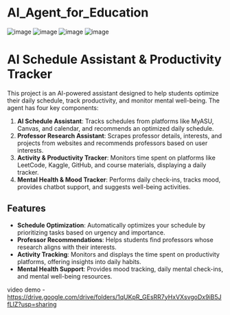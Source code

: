 # AI_Agent_for_Education 

![image](https://github.com/user-attachments/assets/33660dde-73ff-448c-9960-0a52d4892272) 
![image](https://github.com/user-attachments/assets/13287e1b-78f5-4561-a7de-e9828b6b51fb)
![image](https://github.com/user-attachments/assets/3d5d286c-3ea5-4b8b-82a9-3b54d0cf6fff)
![image](https://github.com/user-attachments/assets/b3e314bd-5e9e-43c7-9e2c-661674ea82c7)



# AI Schedule Assistant & Productivity Tracker

This project is an AI-powered assistant designed to help students optimize their daily schedule, track productivity, and monitor mental well-being. The agent has four key components:

1. **AI Schedule Assistant**: Tracks schedules from platforms like MyASU, Canvas, and calendar, and recommends an optimized daily schedule.
2. **Professor Research Assistant**: Scrapes professor details, interests, and projects from websites and recommends professors based on user interests.
3. **Activity & Productivity Tracker**: Monitors time spent on platforms like LeetCode, Kaggle, GitHub, and course materials, displaying a daily tracker.
4. **Mental Health & Mood Tracker**: Performs daily check-ins, tracks mood, provides chatbot support, and suggests well-being activities.

## Features
- **Schedule Optimization**: Automatically optimizes your schedule by prioritizing tasks based on urgency and importance.
- **Professor Recommendations**: Helps students find professors whose research aligns with their interests.
- **Activity Tracking**: Monitors and displays the time spent on productivity platforms, offering insights into daily habits.
- **Mental Health Support**: Provides mood tracking, daily mental check-ins, and mental well-being resources.

video demo - https://drive.google.com/drive/folders/1qUKpR_GEsRR7yHxVXsvgoDx9iB5JfLlZ?usp=sharing


